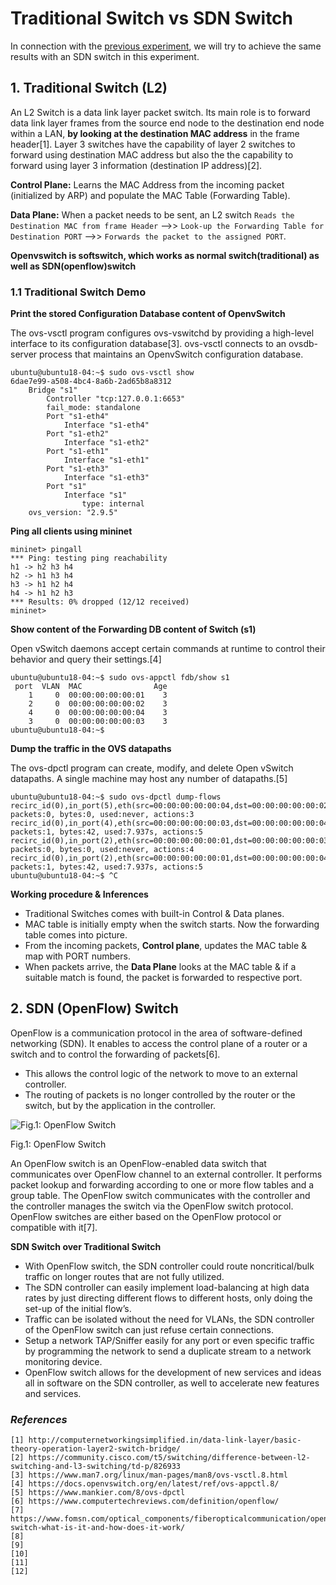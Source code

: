 # Traditional Switch vs SDN Switch

In connection with the [previous experiment](https://github.com/biplabro/SDN-hands-on_Openflow-Mininet-RYU/blob/master/Notes%20%26%20Experiments/06.%20Address%20Resolution%20Experiment.md#31-arp-demo), we will try to achieve the same results with an SDN switch in this experiment.

## 1. Traditional Switch (L2)

An L2 Switch is a data link layer packet switch. Its main role is to forward data link layer frames from the source end node to the destination end node within a LAN, **by looking at the destination MAC address** in the frame header[1]. Layer 3 switches have the capability of layer 2 switches to forward using destination MAC address but also the the capability to forward using layer 3 information (destination IP address)[2].

**Control Plane:** 
Learns the MAC Address from the incoming packet (initialized by ARP) and populate the MAC Table (Forwarding Table).

**Data Plane:**
When a packet needs to be sent, an L2 switch `Reads the Destination MAC from frame Header` -->> `Look-up the Forwarding Table for Destination PORT` -->> `Forwards the packet to the assigned PORT`.

**Openvswitch is softswitch, which works as normal switch(traditional) as well as SDN(openflow)switch**

### 1.1 Traditional Switch Demo

**Print the stored Configuration Database content of OpenvSwitch**

The ovs-vsctl program configures ovs-vswitchd by providing a high-level interface to its configuration database[3]. ovs-vsctl connects to an ovsdb-server process that maintains an OpenvSwitch configuration database.
```
ubuntu@ubuntu18-04:~$ sudo ovs-vsctl show
6dae7e99-a508-4bc4-8a6b-2ad65b8a8312
    Bridge "s1"
        Controller "tcp:127.0.0.1:6653"
        fail_mode: standalone
        Port "s1-eth4"
            Interface "s1-eth4"
        Port "s1-eth2"
            Interface "s1-eth2"
        Port "s1-eth1"
            Interface "s1-eth1"
        Port "s1-eth3"
            Interface "s1-eth3"
        Port "s1"
            Interface "s1"
                type: internal
    ovs_version: "2.9.5"
```

**Ping all clients using mininet**
```
mininet> pingall
*** Ping: testing ping reachability
h1 -> h2 h3 h4 
h2 -> h1 h3 h4 
h3 -> h1 h2 h4 
h4 -> h1 h2 h3 
*** Results: 0% dropped (12/12 received)
mininet> 
```

**Show content of the Forwarding DB content of Switch (s1)**

Open vSwitch daemons accept certain commands at runtime to control their behavior and query their settings.[4] 
```
ubuntu@ubuntu18-04:~$ sudo ovs-appctl fdb/show s1
 port  VLAN  MAC                Age
    1     0  00:00:00:00:00:01    3
    2     0  00:00:00:00:00:02    3
    4     0  00:00:00:00:00:04    3
    3     0  00:00:00:00:00:03    3
ubuntu@ubuntu18-04:~$
```

**Dump the traffic in the OVS datapaths**

The ovs-dpctl program can create, modify, and delete Open vSwitch datapaths.  A single machine may host any number of datapaths.[5]
```
ubuntu@ubuntu18-04:~$ sudo ovs-dpctl dump-flows 
recirc_id(0),in_port(5),eth(src=00:00:00:00:00:04,dst=00:00:00:00:00:02),eth_type(0x0806), packets:0, bytes:0, used:never, actions:3
recirc_id(0),in_port(4),eth(src=00:00:00:00:00:03,dst=00:00:00:00:00:04),eth_type(0x0806), packets:1, bytes:42, used:7.937s, actions:5
recirc_id(0),in_port(2),eth(src=00:00:00:00:00:01,dst=00:00:00:00:00:03),eth_type(0x0806), packets:0, bytes:0, used:never, actions:4
recirc_id(0),in_port(2),eth(src=00:00:00:00:00:01,dst=00:00:00:00:00:04),eth_type(0x0806), packets:1, bytes:42, used:7.937s, actions:5
ubuntu@ubuntu18-04:~$ ^C
```

**Working procedure & Inferences**

- Traditional Switches comes with built-in Control & Data planes.
- MAC table is initially empty when the switch starts. Now the forwarding table comes into picture.
- From the incoming packets, **Control plane**, updates the MAC table & map with PORT numbers.
- When packets arrive, the **Data Plane** looks at the MAC table & if a suitable match is found, the packet is forwarded to respective port. 

## 2. SDN (OpenFlow) Switch

OpenFlow is a communication protocol in the area of software-defined networking (SDN). It enables to access the control plane of a router or a switch and to control the forwarding of packets[6].

- This allows the control logic of the network to move to an external controller.
- The routing of packets is no longer controlled by the router or the switch, but by the application in the controller.

![Fig.1: OpenFlow Switch](https://github.com/biplabro/SDN-hands-on_Openflow-Mininet-RYU/blob/master/images/OpenFlow-protocol.jpg)

Fig.1: OpenFlow Switch

An OpenFlow switch is an OpenFlow-enabled data switch that communicates over OpenFlow channel to an external controller. It performs packet lookup and forwarding according to one or more flow tables and a group table. The OpenFlow switch communicates with the controller and the controller manages the switch via the OpenFlow switch protocol. OpenFlow switches are either based on the OpenFlow protocol or compatible with it[7].

**SDN Switch over Traditional Switch**
- With OpenFlow switch, the SDN controller could route noncritical/bulk traffic on longer routes that are not fully utilized.
- The SDN controller can easily implement load-balancing at high data rates by just directing different flows to different hosts, only doing the set-up of the initial flow’s.
- Traffic can be isolated without the need for VLANs, the SDN controller of the OpenFlow switch can just refuse certain connections.
- Setup a network TAP/Sniffer easily for any port or even specific traffic by programming the network to send a duplicate stream to a network monitoring device.
- OpenFlow switch allows for the development of new services and ideas all in software on the SDN controller, as well to accelerate new features and services.












### _References_

```
[1] http://computernetworkingsimplified.in/data-link-layer/basic-theory-operation-layer2-switch-bridge/
[2] https://community.cisco.com/t5/switching/difference-between-l2-switching-and-l3-switching/td-p/826933
[3] https://www.man7.org/linux/man-pages/man8/ovs-vsctl.8.html
[4] https://docs.openvswitch.org/en/latest/ref/ovs-appctl.8/
[5] https://www.mankier.com/8/ovs-dpctl
[6] https://www.computertechreviews.com/definition/openflow/
[7] https://www.fomsn.com/optical_components/fiberopticalcommunication/openflow-switch-what-is-it-and-how-does-it-work/
[8] 
[9] 
[10] 
[11] 
[12] 
```
